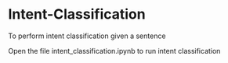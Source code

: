 # Intent-Classification
To perform intent classification given a sentence

Open the file intent_classification.ipynb to run intent classification
